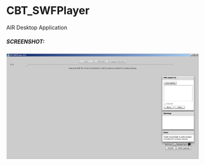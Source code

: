 # CBT_SWFPlayer

AIR Desktop Application

##### SCREENSHOT:
![](screenshots/CBT_SWFPlayerScreenshot.png)
